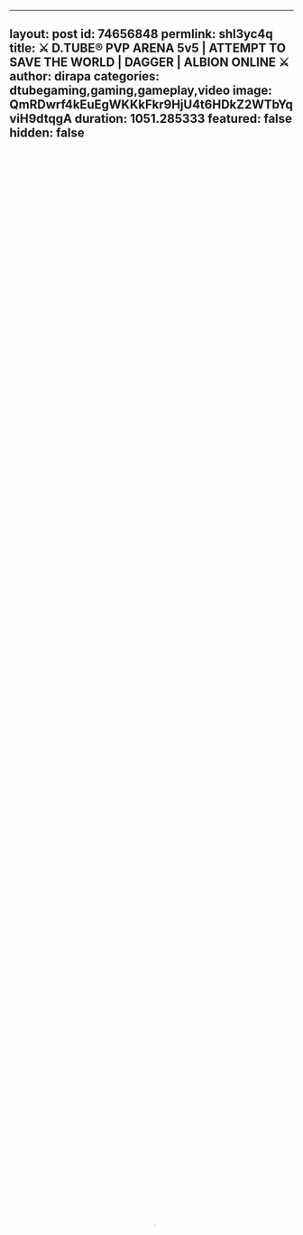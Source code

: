 
---
layout: post
id: 74656848
permlink: shl3yc4q
title:  ⚔️ D.TUBE® PVP ARENA 5v5 | ATTEMPT TO SAVE THE WORLD | DAGGER | ALBION ONLINE ⚔️
author: dirapa
categories: dtubegaming,gaming,gameplay,video
image: QmRDwrf4kEuEgWKKkFkr9HjU4t6HDkZ2WTbYqviH9dtqgA
duration: 1051.285333
featured: false
hidden: false
---
    
<video poster="https://snap1.d.tube/ipfs/QmRDwrf4kEuEgWKKkFkr9HjU4t6HDkZ2WTbYqviH9dtqgA" autoplay="" id="player_html5_api" class="vjs-tech" style="width: 100%; height: 100%;" tabindex="-1" src="https://video.dtube.top/ipfs/QmaMNPdDKyvPRNSDUHv8rtp4KWhXoMSzRh8r5fyyRmGchH"></video>

Welcome everyone on @dtube 👊😎

I'm Daniel "Dirapa" &...
It's my PvP arena 5v5 as Dagger in Albion Online and attempt to save the world 👍
More in video...

If someone want to play with us that's my nick:
➡ Dirapa

I hope you will have fun like me ❣
Be ready for more...
💚💛❤️

In free time i invite You to my stream
https://www.vimm.tv/@dirapa :)